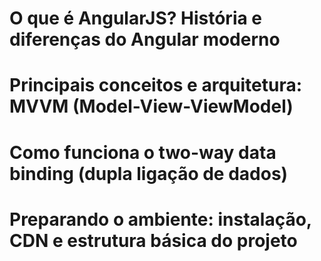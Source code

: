 # O que é AngularJS? História e diferenças do Angular moderno

# Principais conceitos e arquitetura: MVVM (Model-View-ViewModel)

# Como funciona o two-way data binding (dupla ligação de dados)

# Preparando o ambiente: instalação, CDN e estrutura básica do projeto